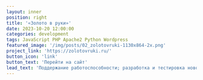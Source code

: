 ```yaml
---
layout: inner
position: right
title: '«Золото в руки»'
date: 2023-10-20 12:00:00
categories: development
tags: JavaScript PHP Apache2 Python Wordpress
featured_image: '/img/posts/02_zolotovruki-1130x864-2x.png'
project_link: 'https://zolotovruki.ru/'
button_icon: 'link'
button_text: 'Перейти на сайт'
lead_text: 'Поддержание работоспособности; разработка и тестировка нововведений'
---
```

